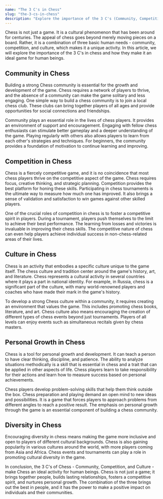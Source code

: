 ```yaml
---
name: "The 3 C's in Chess"
slug: "the-3-cs-in-chess"
description: "Explore the importance of the 3 C's (Community, Competition, and Culture) in chess and how they make the game an ideal activity for people."
---
```


Chess is not just a game. It is a cultural phenomenon that has been around for centuries. The appeal of chess goes beyond merely moving pieces on a board. Rather, it is a combination of three basic human needs - community, competition, and culture, which makes it a unique activity. In this article, we will explore the importance of the 3 C's in chess and how they make it an ideal game for human beings.

## Community in Chess

Building a strong Chess community is essential for the growth and development of the game. Chess requires a network of players to thrive, and the absence of a community can make the game solitary and less engaging. One simple way to build a chess community is to join a local chess club. These clubs can bring together players of all ages and provide opportunities for social connections and friendships.

Community plays an essential role in the lives of chess players. It provides an environment of support and encouragement. Engaging with fellow chess enthusiasts can stimulate better gameplay and a deeper understanding of the game. Playing regularly with others also allows players to learn from each other's strategies and techniques. For beginners, the community provides a foundation of motivation to continue learning and improving.

## Competition in Chess

Chess is a fiercely competitive game, and it is no coincidence that most chess players thrive on the competitive aspect of the game. Chess requires focus, creative thinking, and strategic planning. Competition provides the best platform for honing these skills. Participating in chess tournaments is the ultimate way to measure how much one has improved. It also brings a sense of validation and satisfaction to win games against other skilled players.

One of the crucial roles of competition in chess is to foster a competitive spirit in players. During a tournament, players push themselves to the limit to achieve their best performance. The learning from losses and victories is invaluable in improving their chess skills. The competitive nature of chess can even help players achieve individual success in non-chess-related areas of their lives.

## Culture in Chess

Chess is an activity that embodies a specific culture unique to the game itself. The chess culture and tradition center around the game's history, art, and literature. Chess represents a cultural activity in several countries where it plays a part in national identity. For example, in Russia, chess is a significant part of the culture, with many world-renowned players and coaches who have made their mark in the game's history.

To develop a strong Chess culture within a community, it requires creating an environment that values the game. This includes promoting chess books, literature, and art. Chess culture also means encouraging the creation of different types of chess events beyond just tournaments. Players of all levels can enjoy events such as simultaneous recitals given by chess masters.

## Personal Growth in Chess

Chess is a tool for personal growth and development. It can teach a person to have clear thinking, discipline, and patience. The ability to analyze situations methodically is a skill that is essential in chess and a trait that can be applied in other aspects of life. Chess players learn to take responsibility for their actions and learn how to measure success based on personal achievements.

Chess players develop problem-solving skills that help them think outside the box. Chess preparation and playing demand an open mind to new ideas and possibilities. It is a game that forces players to approach problems from different angles to reach a positive result. The emphasis on personal growth through the game is an essential component of building a chess community.

## Diversity in Chess

Encouraging diversity in chess means making the game more inclusive and open to players of different cultural backgrounds. Chess is also gaining popularity in various cultures around the world, with more players coming from Asia and Africa. Chess events and tournaments can play a role in promoting cultural diversity in the game.

In conclusion, the 3 C's of Chess - Community, Competition, and Culture - make Chess an ideal activity for human beings. Chess is not just a game; it brings together people, builds lasting relationships, fosters a competitive spirit, and nurtures personal growth. The combination of the three brings out the best in people, and it has the power to make a positive impact on individuals and their communities.